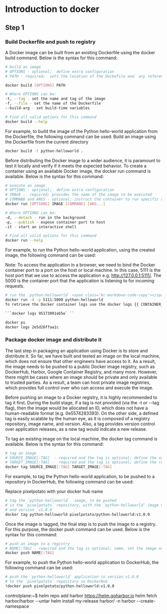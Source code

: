 
# Introduction to docker
## Step 1
### Build Dockerfile and push to registry
A Docker image can be built from an existing Dockerfile using the docker build command. Below is the syntax for this command:
```bash
# build an image
# OPTIONS - optional;  define extra configuration
# PATH - required;  sets the location of the Dockefile and  any referenced files 

docker build [OPTIONS] PATH

# Where OPTIONS can be:
-t, --tag - set the name and tag of the image
-f, --file - set the name of the Dockerfile
--build-arg - set build-time variables

# Find all valid options for this command 
docker build --help
```
For example, to build the image of the Python hello-world application from the Dockerfile, the following command can be used: Build an image using the Dockerfile from the current directory
```bash
docker build -t python-helloworld .
```
Before distributing the Docker image to a wider audience, it is paramount to test it locally and verify if it meets the expected behavior. To create a container using an available Docker image, the docker run command is available. Below is the syntax for this command:
```bash
# execute an image
# OPTIONS - optional;  define extra configuration
# IMAGE -  required; provides the name of the image to be executed
# COMMAND and ARGS - optional; instruct the container to run specific commands when it starts 
docker run [OPTIONS] IMAGE [COMMAND] [ARG...]

# Where OPTIONS can be:
-d, --detach - run in the background 
-p, --publish - expose container port to host
-it - start an interactive shell

# Find all valid options for this command 
docker run --help
```
For example, to run the Python hello-world application, using the created image, the following command can be used:

Note: To access the application in a browser, we need to bind the Docker container port to a port on the host or local machine. In this case, 5111 is the host port that we use to access the application e.g. http://127.0.0.1:5111/. The 5000 is the container port that the application is listening to for incoming requests.
```bash
# run the `python-helloworld` <span class='kc-markdown-code-copy'></span> image, in detached mode and expose it on port `5111` <span class='kc-markdown-code-copy'></span>
docker run -d -p 5111:5000 python-helloworld
To retrieve the Docker container logs use the docker logs {{ CONTAINER_ID }} command. For example:

```docker logs 95173091eb5e` ``

docker ps 
docker logs 2e5d26ffaa1c   
```

### Package docker image and distribute it
The last step in packaging an application using Docker is to store and distribute it. So far, we have built and tested an image on the local machine, which does not ensure that other engineers have access to it. As a result, the image needs to be pushed to a public Docker image registry, such as DockerHub, Harbor, Google Container Registry, and many more. However, there might be cases where an image should be private and only available to trusted parties. As a result, a team can host private image registries, which provides full control over who can access and execute the image.

Before pushing an image to a Docker registry, it is highly recommended to tag it first. During the build stage, if a tag is not provided (via the -t or --tag flag), then the image would be allocated an ID, which does not have a human-readable format (e.g. 0e5574283393). On the other side, a defined tag is easily scalable by the human eye, as it is composed of a registry repository, image name, and version. Also, a tag provides version control over application releases, as a new tag would indicate a new release.

To tag an existing image on the local machine, the docker tag command is available. Below is the syntax for this command:
```bash
# tag an image
# SOURCE_IMAGE[:TAG]  - required and the tag is optional; define the name of an image on the current machine 
# TARGET_IMAGE[:TAG] -  required and the tag is optional; define the repository, name, and version of an image
docker tag SOURCE_IMAGE[:TAG] TARGET_IMAGE[:TAG]
```
For example, to tag the Python hello-world application, to be pushed to a repository in DockerHub, the following command can be used:

Replace pixelpotato with your docker hub name
```bash
# tag the `python-helloworld`  image, to be pushed 
# in the `pixelpotato` repository, with the `python-helloworld` image name
# and version `v1.0.0`
docker tag python-helloworld pixelpotato/python-helloworld:v1.0.0
```
Once the image is tagged, the final step is to push the image to a registry. For this purpose, the docker push command can be used. Below is the syntax for this command:
```bash
# push an image to a registry 
# NAME[:TAG] - required and the tag is optional; name, set the image name to be pushed to the registry
docker push NAME[:TAG]
```
For example, to push the Python hello-world application to DockerHub, the following command can be used:
```bash
# push the `python-helloworld` application in version v1.0.0 
# to the `pixelpotato` repository in DockerHub
!docker push pixelpotato/python-helloworld:v1.0.0
```

controlplane:~$ helm repo add harbor https://helm.goharbor.io
helm fetch harbor/harbor --untar
helm install my-release harbor/ -n harbor --create-namespace
